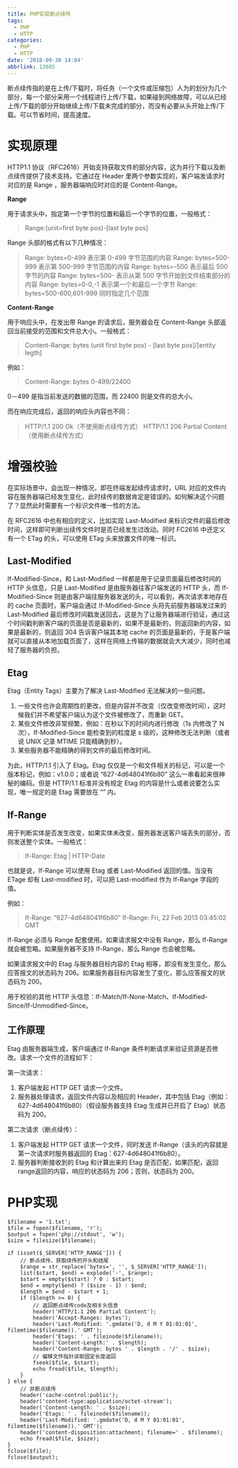 ```yaml
---
title: PHP实现断点续传
tags:
  - PHP
  - HTTP
categories:
  - PHP
  - HTTP
date: '2018-09-30 14:04'
abbrlink: 13685
---
```

断点续传指的是在上传/下载时，将任务（一个文件或压缩包）人为的划分为几个部分，每一个部分采用一个线程进行上传/下载，如果碰到网络故障，可以从已经上传/下载的部分开始继续上传/下载未完成的部分，而没有必要从头开始上传/下载。可以节省时间，提高速度。

<!--more-->

# 实现原理

HTTP1.1 协议（RFC2616）开始支持获取文件的部分内容，这为并行下载以及断点续传提供了技术支持。它通过在 Header 里两个参数实现的，客户端发请求时对应的是 Range ，服务器端响应时对应的是 Content-Range。

**Range**

用于请求头中，指定第一个字节的位置和最后一个字节的位置，一般格式：

> Range:(unit=first byte pos)-[last byte pos]

Range 头部的格式有以下几种情况：

> Range: bytes=0-499 表示第 0-499 字节范围的内容 
> Range: bytes=500-999 表示第 500-999 字节范围的内容 
> Range: bytes=-500 表示最后 500 字节的内容 
> Range: bytes=500- 表示从第 500 字节开始到文件结束部分的内容 
> Range: bytes=0-0,-1 表示第一个和最后一个字节 
> Range: bytes=500-600,601-999 同时指定几个范围

**Content-Range**

用于响应头中，在发出带 Range 的请求后，服务器会在 Content-Range 头部返回当前接受的范围和文件总大小。一般格式：

> Content-Range: bytes (unit first byte pos) - [last byte pos]/[entity legth]

例如：

> Content-Range: bytes 0-499/22400

0－499 是指当前发送的数据的范围，而 22400 则是文件的总大小。

而在响应完成后，返回的响应头内容也不同：

> HTTP/1.1 200 Ok（不使用断点续传方式） 
> HTTP/1.1 206 Partial Content（使用断点续传方式）

# 增强校验

在实际场景中，会出现一种情况，即在终端发起续传请求时，URL 对应的文件内容在服务器端已经发生变化，此时续传的数据肯定是错误的。如何解决这个问题了？显然此时需要有一个标识文件唯一性的方法。

在 RFC2616 中也有相应的定义，比如实现 Last-Modified 来标识文件的最后修改时间，这样即可判断出续传文件时是否已经发生过改动。同时 FC2616 中还定义有一个 ETag 的头，可以使用 ETag 头来放置文件的唯一标识。

## Last-Modified

If-Modified-Since，和 Last-Modified 一样都是用于记录页面最后修改时间的 HTTP 头信息，只是 Last-Modified 是由服务器往客户端发送的 HTTP 头，而 If-Modified-Since 则是由客户端往服务器发送的头，可以看到，再次请求本地存在的 cache 页面时，客户端会通过 If-Modified-Since 头将先前服务器端发过来的 Last-Modified 最后修改时间戳发送回去，这是为了让服务器端进行验证，通过这个时间戳判断客户端的页面是否是最新的，如果不是最新的，则返回新的内容，如果是最新的，则返回 304 告诉客户端其本地 cache 的页面是最新的，于是客户端就可以直接从本地加载页面了，这样在网络上传输的数据就会大大减少，同时也减轻了服务器的负担。

## Etag

Etag（Entity Tags）主要为了解决 Last-Modified 无法解决的一些问题。

1. 一些文件也许会周期性的更改，但是内容并不改变（仅改变修改时间），这时候我们并不希望客户端认为这个文件被修改了，而重新 GET。
2. 某些文件修改非常频繁，例如：在秒以下的时间内进行修改（1s 内修改了 N 次），If-Modified-Since 能检查到的粒度是 s 级的，这种修改无法判断（或者说 UNIX 记录 MTIME 只能精确到秒）。
3. 某些服务器不能精确的得到文件的最后修改时间。

为此，HTTP/1.1 引入了 Etag。Etag 仅仅是一个和文件相关的标记，可以是一个版本标记，例如：v1.0.0；或者说 “627-4d648041f6b80” 这么一串看起来很神秘的编码。但是 HTTP/1.1 标准并没有规定 Etag 的内容是什么或者说要怎么实现，唯一规定的是 Etag 需要放在 “” 内。

## If-Range

用于判断实体是否发生改变，如果实体未改变，服务器发送客户端丢失的部分，否则发送整个实体。一般格式：

> If-Range: Etag | HTTP-Date

也就是说，If-Range 可以使用 Etag 或者 Last-Modified 返回的值。当没有 ETage 却有 Last-modified 时，可以把 Last-modified 作为 If-Range 字段的值。

例如：

> If-Range: “627-4d648041f6b80” 
> If-Range: Fri, 22 Feb 2013 03:45:02 GMT

If-Range 必须与 Range 配套使用。如果请求报文中没有 Range，那么 If-Range 就会被忽略。如果服务器不支持 If-Range，那么 Range 也会被忽略。

如果请求报文中的 Etag 与服务器目标内容的 Etag 相等，即没有发生变化，那么应答报文的状态码为 206。如果服务器目标内容发生了变化，那么应答报文的状态码为 200。

用于校验的其他 HTTP 头信息：If-Match/If-None-Match、If-Modified-Since/If-Unmodified-Since。

## 工作原理

Etag 由服务器端生成，客户端通过 If-Range 条件判断请求来验证资源是否修改。请求一个文件的流程如下：

第一次请求：

1. 客户端发起 HTTP GET 请求一个文件。
2. 服务器处理请求，返回文件内容以及相应的 Header，其中包括 Etag（例如：627-4d648041f6b80）（假设服务器支持 Etag 生成并已开启了 Etag）状态码为 200。

第二次请求（断点续传）：

1. 客户端发起 HTTP GET 请求一个文件，同时发送 If-Range（该头的内容就是第一次请求时服务器返回的 Etag：627-4d648041f6b80）。
2. 服务器判断接收到的 Etag 和计算出来的 Etag 是否匹配，如果匹配，返回range返回的内容，响应的状态码为 206；否则，状态码为 200。

# PHP实现

~~~
$filename = '1.txt';
$file = fopen($filename, 'r');
$output = fopen('php://stdout', 'w');
$size = filesize($filename);

if (isset($_SERVER['HTTP_RANGE'])) {
    // 断点续传，获取续传的开头和结尾
    $range = str_replace('bytes=', '', $_SERVER['HTTP_RANGE']);
    list($start, $end) = explode('-', $range);
    $start = empty($start) ? 0 : $start;
    $end = empty($end) ? ($size - 1) : $end;
    $length = $end - $start + 1;
    if ($length >= 0) {
        // 返回断点续传code及相关头信息
        header('HTTP/1.1 206 Partial Content');
        header('Accept-Ranges: bytes');
        header('Last-Modified: '.gmdate('D, d M Y 01:01:01', filemtime($filename)).' GMT');
        header('Etags: ' . fileinode($filename));
        header('Content-Length:' . $length);
        header('Content-Range: bytes ' . $length . '/' . $size);
        // 偏移文件指针读取固定长度返回
        fseek($file, $start);
        echo fread($file, $length);
    }
} else {
    // 非断点续传
    header('cache-control:public');
    header('content-type:application/octet-stream');
    header('Content-Length: ' . $size);
    header('Etags: ' . fileinode($filename));
    header('Last-Modified: '.gmdate('D, d M Y 01:01:01', filemtime($filename)).' GMT');
    header('content-disposition:attachment; filename=' . $filename);
    echo fread($file, $size);
}
fclose($file);
fclose($output);
~~~

